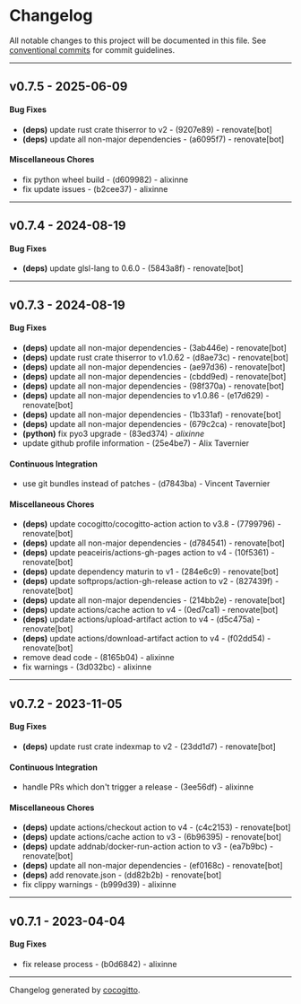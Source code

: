 # Changelog
All notable changes to this project will be documented in this file. See [conventional commits](https://www.conventionalcommits.org/) for commit guidelines.

- - -
## v0.7.5 - 2025-06-09
#### Bug Fixes
- **(deps)** update rust crate thiserror to v2 - (9207e89) - renovate[bot]
- **(deps)** update all non-major dependencies - (a6095f7) - renovate[bot]
#### Miscellaneous Chores
- fix python wheel build - (d609982) - alixinne
- fix update issues - (b2cee37) - alixinne

- - -

## v0.7.4 - 2024-08-19
#### Bug Fixes
- **(deps)** update glsl-lang to 0.6.0 - (5843a8f) - renovate[bot]

- - -

## v0.7.3 - 2024-08-19
#### Bug Fixes
- **(deps)** update all non-major dependencies - (3ab446e) - renovate[bot]
- **(deps)** update rust crate thiserror to v1.0.62 - (d8ae73c) - renovate[bot]
- **(deps)** update all non-major dependencies - (ae97d36) - renovate[bot]
- **(deps)** update all non-major dependencies - (cbdd9ed) - renovate[bot]
- **(deps)** update all non-major dependencies - (98f370a) - renovate[bot]
- **(deps)** update all non-major dependencies to v1.0.86 - (e17d629) - renovate[bot]
- **(deps)** update all non-major dependencies - (1b331af) - renovate[bot]
- **(deps)** update all non-major dependencies - (679c2ca) - renovate[bot]
- **(python)** fix pyo3 upgrade - (83ed374) - *alixinne*
- update github profile information - (25e4be7) - Alix Tavernier
#### Continuous Integration
- use git bundles instead of patches - (d7843ba) - Vincent Tavernier
#### Miscellaneous Chores
- **(deps)** update cocogitto/cocogitto-action action to v3.8 - (7799796) - renovate[bot]
- **(deps)** update all non-major dependencies - (d784541) - renovate[bot]
- **(deps)** update peaceiris/actions-gh-pages action to v4 - (10f5361) - renovate[bot]
- **(deps)** update dependency maturin to v1 - (284e6c9) - renovate[bot]
- **(deps)** update softprops/action-gh-release action to v2 - (827439f) - renovate[bot]
- **(deps)** update all non-major dependencies - (214bb2e) - renovate[bot]
- **(deps)** update actions/cache action to v4 - (0ed7ca1) - renovate[bot]
- **(deps)** update actions/upload-artifact action to v4 - (d5c475a) - renovate[bot]
- **(deps)** update actions/download-artifact action to v4 - (f02dd54) - renovate[bot]
- remove dead code - (8165b04) - alixinne
- fix warnings - (3d032bc) - alixinne

- - -

## v0.7.2 - 2023-11-05
#### Bug Fixes
- **(deps)** update rust crate indexmap to v2 - (23dd1d7) - renovate[bot]
#### Continuous Integration
- handle PRs which don't trigger a release - (3ee56df) - alixinne
#### Miscellaneous Chores
- **(deps)** update actions/checkout action to v4 - (c4c2153) - renovate[bot]
- **(deps)** update actions/cache action to v3 - (6b96395) - renovate[bot]
- **(deps)** update addnab/docker-run-action action to v3 - (ea7b9bc) - renovate[bot]
- **(deps)** update all non-major dependencies - (ef0168c) - renovate[bot]
- **(deps)** add renovate.json - (dd82b2b) - renovate[bot]
- fix clippy warnings - (b999d39) - alixinne

- - -

## v0.7.1 - 2023-04-04
#### Bug Fixes
- fix release process - (b0d6842) - alixinne

- - -

Changelog generated by [cocogitto](https://github.com/cocogitto/cocogitto).